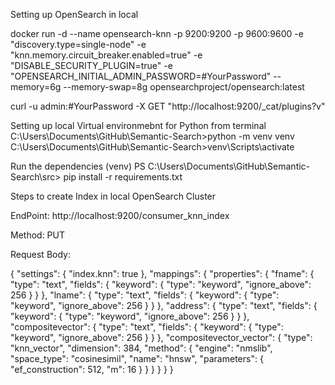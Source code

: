 Setting up OpenSearch in local


docker run -d --name opensearch-knn -p 9200:9200 -p 9600:9600 -e "discovery.type=single-node" -e "knn.memory.circuit_breaker.enabled=true" -e "DISABLE_SECURITY_PLUGIN=true" -e "OPENSEARCH_INITIAL_ADMIN_PASSWORD=#YourPassword" --memory=6g --memory-swap=8g opensearchproject/opensearch:latest

curl -u admin:#YourPassword -X GET "http://localhost:9200/_cat/plugins?v"

Setting up local Virtual environmebnt for Python from terminal
C:\Users\Documents\GitHub\Semantic-Search>python -m venv venv
C:\Users\Documents\GitHub\Semantic-Search>venv\Scripts\activate 

Run the dependencies
(venv) PS C:\Users\Documents\GitHub\Semantic-Search\src> pip install -r requirements.txt


Steps to create Index in local OpenSearch Cluster

EndPoint: http://localhost:9200/consumer_knn_index

Method: PUT

Request Body:

{
  "settings": {
    "index.knn": true
  },
  "mappings": {
    "properties": {
      "fname": {
        "type": "text",
        "fields": {
          "keyword": {
            "type": "keyword",
            "ignore_above": 256
          }
        }
      },
      "lname": {
        "type": "text",
        "fields": {
          "keyword": {
            "type": "keyword",
            "ignore_above": 256
          }
        }
      },
      "address": {
        "type": "text",
        "fields": {
          "keyword": {
            "type": "keyword",
            "ignore_above": 256
          }
        }
      },
      "compositevector": {
        "type": "text",
        "fields": {
          "keyword": {
            "type": "keyword",
            "ignore_above": 256
          }
        }
      },
      "compositevector_vector": {
        "type": "knn_vector",
        "dimension": 384,
        "method": {
          "engine": "nmslib",
          "space_type": "cosinesimil",
          "name": "hnsw",
          "parameters": {
            "ef_construction": 512,
            "m": 16
          }
        }
      }
    }
  }
}
